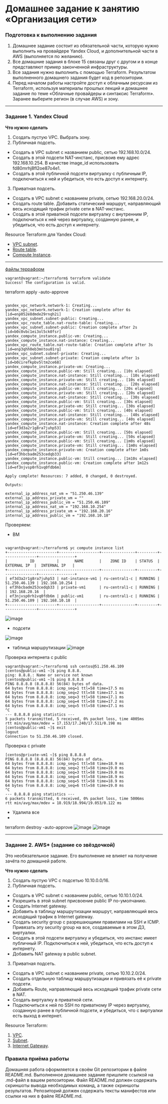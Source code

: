 # Домашнее задание к занятию «Организация сети»

### Подготовка к выполнению задания

1. Домашнее задание состоит из обязательной части, которую нужно выполнить на провайдере Yandex Cloud, и дополнительной части в AWS (выполняется по желанию). 
2. Все домашние задания в блоке 15 связаны друг с другом и в конце представляют пример законченной инфраструктуры.  
3. Все задания нужно выполнить с помощью Terraform. Результатом выполненного домашнего задания будет код в репозитории. 
4. Перед началом работы настройте доступ к облачным ресурсам из Terraform, используя материалы прошлых лекций и домашнее задание по теме «Облачные провайдеры и синтаксис Terraform». Заранее выберите регион (в случае AWS) и зону.

---
### Задание 1. Yandex Cloud 

**Что нужно сделать**

1. Создать пустую VPC. Выбрать зону.
2. Публичная подсеть.

 - Создать в VPC subnet с названием public, сетью 192.168.10.0/24.
 - Создать в этой подсети NAT-инстанс, присвоив ему адрес 192.168.10.254. В качестве image_id использовать fd80mrhj8fl2oe87o4e1.
 - Создать в этой публичной подсети виртуалку с публичным IP, подключиться к ней и убедиться, что есть доступ к интернету.
3. Приватная подсеть.
 - Создать в VPC subnet с названием private, сетью 192.168.20.0/24.
 - Создать route table. Добавить статический маршрут, направляющий весь исходящий трафик private сети в NAT-инстанс.
 - Создать в этой приватной подсети виртуалку с внутренним IP, подключиться к ней через виртуалку, созданную ранее, и убедиться, что есть доступ к интернету.

Resource Terraform для Yandex Cloud:

- [VPC subnet](https://registry.terraform.io/providers/yandex-cloud/yandex/latest/docs/resources/vpc_subnet).
- [Route table](https://registry.terraform.io/providers/yandex-cloud/yandex/latest/docs/resources/vpc_route_table).
- [Compute Instance](https://registry.terraform.io/providers/yandex-cloud/yandex/latest/docs/resources/compute_instance).

---
 [файлы терраформ](https://github.com/ElenaSovetova/clopro_homeworks/tree/main/terraform)

 ```commandline
vagrant@vagrant:~/terraform$ terraform validate
Success! The configuration is valid.
```
terraform apply -auto-approve
```commandline

yandex_vpc_network.network-1: Creating...
yandex_vpc_network.network-1: Creation complete after 6s [id=enp052e8dmde29rnqh2i]
yandex_vpc_subnet.subnet-public: Creating...
yandex_vpc_route_table.nat-route-table: Creating...
yandex_vpc_subnet.subnet-public: Creation complete after 2s [id=b0c0vbc1ei3ol5ck0fsr]
yandex_compute_instance.public-vm: Creating...
yandex_compute_instance.nat-instance: Creating...
yandex_vpc_route_table.nat-route-table: Creation complete after 3s [id=enp3qhh0eb3mntou01rg]
yandex_vpc_subnet.subnet-private: Creating...
yandex_vpc_subnet.subnet-private: Creation complete after 1s [id=b0cirefkpbv5ltm2ce68]
yandex_compute_instance.private-vm: Creating...
yandex_compute_instance.public-vm: Still creating... [10s elapsed]
yandex_compute_instance.nat-instance: Still creating... [10s elapsed]
yandex_compute_instance.private-vm: Still creating... [10s elapsed]
yandex_compute_instance.nat-instance: Still creating... [20s elapsed]
yandex_compute_instance.public-vm: Still creating... [20s elapsed]
yandex_compute_instance.private-vm: Still creating... [20s elapsed]
yandex_compute_instance.nat-instance: Still creating... [30s elapsed]
yandex_compute_instance.public-vm: Still creating... [30s elapsed]
yandex_compute_instance.private-vm: Still creating... [30s elapsed]
yandex_compute_instance.public-vm: Still creating... [40s elapsed]
yandex_compute_instance.nat-instance: Still creating... [40s elapsed]
yandex_compute_instance.private-vm: Still creating... [40s elapsed]
yandex_compute_instance.nat-instance: Creation complete after 48s [id=ef3d3a2r1g8ra7juhp53]
yandex_compute_instance.public-vm: Still creating... [50s elapsed]
yandex_compute_instance.private-vm: Still creating... [50s elapsed]
yandex_compute_instance.public-vm: Still creating... [1m0s elapsed]
yandex_compute_instance.private-vm: Still creating... [1m0s elapsed]
yandex_compute_instance.private-vm: Creation complete after 1m8s [id=ef3hbcbadm253cedqb33]
yandex_compute_instance.public-vm: Still creating... [1m10s elapsed]
yandex_compute_instance.public-vm: Creation complete after 1m12s [id=ef3njvsp0rh1vq0fdb6m]

Apply complete! Resources: 7 added, 0 changed, 0 destroyed.

Outputs:

external_ip_address_nat_vm = "51.250.46.139"
external_ip_address_private_vm = ""
external_ip_address_public_vm = "51.250.46.109"
internal_ip_address_nat_vm = "192.168.10.254"
internal_ip_address_private_vm = "192.168.20.16"
internal_ip_address_public_vm = "192.168.10.18"
```
Проверяем:
* ВМ 
```commandline

vagrant@vagrant:~/terraform$ yc compute instance list
+----------------------+------------------+---------------+---------+---------------+----------------+
|          ID          |       NAME       |    ZONE ID    | STATUS  |  EXTERNAL IP  |  INTERNAL IP   |
+----------------------+------------------+---------------+---------+---------------+----------------+
| ef3d3a2r1g8ra7juhp53 | nat-instance-vm1 | ru-central1-c | RUNNING | 51.250.46.139 | 192.168.10.254 |
| ef3hbcbadm253cedqb33 | private-vm1      | ru-central1-c | RUNNING |               | 192.168.20.16  |
| ef3njvsp0rh1vq0fdb6m | public-vm1       | ru-central1-c | RUNNING | 51.250.46.109 | 192.168.10.18  |
+----------------------+------------------+---------------+---------+---------------+----------------+

```
![image](https://github.com/ElenaSovetova/clopro_homeworks/assets/91061820/35858e3d-fa03-4114-ad67-f6df037ee65a)

* подсети

![image](https://github.com/ElenaSovetova/clopro_homeworks/assets/91061820/ff12bf22-4d5b-4a55-91dd-413fc36a98e4)

* таблица маршрутизации
  ![image](https://github.com/ElenaSovetova/clopro_homeworks/assets/91061820/b00517d0-c06f-4d9e-b263-7ab40ec6a4a5)


Проверка интернета с public
```commandline
vagrant@vagrant:~/terraform$ ssh centos@51.250.46.109
[centos@public-vm1 ~]$ ping 8.8.8.
ping: 8.8.8.: Name or service not known
[centos@public-vm1 ~]$ ping 8.8.8.8
PING 8.8.8.8 (8.8.8.8) 56(84) bytes of data.
64 bytes from 8.8.8.8: icmp_seq=1 ttl=58 time=17.5 ms
64 bytes from 8.8.8.8: icmp_seq=2 ttl=58 time=17.1 ms
64 bytes from 8.8.8.8: icmp_seq=3 ttl=58 time=17.1 ms
64 bytes from 8.8.8.8: icmp_seq=4 ttl=58 time=17.2 ms
64 bytes from 8.8.8.8: icmp_seq=5 ttl=58 time=17.1 ms
^C
--- 8.8.8.8 ping statistics ---
5 packets transmitted, 5 received, 0% packet loss, time 4005ms
rtt min/avg/max/mdev = 17.153/17.240/17.511/0.198 ms
[centos@public-vm1 ~]$ exit
logout
Connection to 51.250.46.109 closed.

```
Проверка с private
```commandline
[centos@private-vm1 ~]$ ping 8.8.8.8
PING 8.8.8.8 (8.8.8.8) 56(84) bytes of data.
64 bytes from 8.8.8.8: icmp_seq=1 ttl=58 time=18.9 ms
64 bytes from 8.8.8.8: icmp_seq=2 ttl=58 time=19.0 ms
64 bytes from 8.8.8.8: icmp_seq=3 ttl=58 time=19.0 ms
64 bytes from 8.8.8.8: icmp_seq=4 ttl=58 time=18.9 ms
64 bytes from 8.8.8.8: icmp_seq=5 ttl=58 time=18.9 ms
64 bytes from 8.8.8.8: icmp_seq=6 ttl=58 time=19.0 ms
^C
--- 8.8.8.8 ping statistics ---
6 packets transmitted, 6 received, 0% packet loss, time 5006ms
rtt min/avg/max/mdev = 18.919/18.994/19.053/0.122 ms
```


* Удалила все
* 
terraform destroy -auto-approve
![image](https://github.com/ElenaSovetova/clopro_homeworks/assets/91061820/6590eee6-246a-4690-9053-0c735475feff)
![image](https://github.com/ElenaSovetova/clopro_homeworks/assets/91061820/e7a34f9a-4325-4092-8c52-18772a17d915)


---
### Задание 2. AWS* (задание со звёздочкой)

Это необязательное задание. Его выполнение не влияет на получение зачёта по домашней работе.

**Что нужно сделать**

1. Создать пустую VPC с подсетью 10.10.0.0/16.
2. Публичная подсеть.

 - Создать в VPC subnet с названием public, сетью 10.10.1.0/24.
 - Разрешить в этой subnet присвоение public IP по-умолчанию.
 - Создать Internet gateway.
 - Добавить в таблицу маршрутизации маршрут, направляющий весь исходящий трафик в Internet gateway.
 - Создать security group с разрешающими правилами на SSH и ICMP. Привязать эту security group на все, создаваемые в этом ДЗ, виртуалки.
 - Создать в этой подсети виртуалку и убедиться, что инстанс имеет публичный IP. Подключиться к ней, убедиться, что есть доступ к интернету.
 - Добавить NAT gateway в public subnet.
3. Приватная подсеть.
 - Создать в VPC subnet с названием private, сетью 10.10.2.0/24.
 - Создать отдельную таблицу маршрутизации и привязать её к private подсети.
 - Добавить Route, направляющий весь исходящий трафик private сети в NAT.
 - Создать виртуалку в приватной сети.
 - Подключиться к ней по SSH по приватному IP через виртуалку, созданную ранее в публичной подсети, и убедиться, что с виртуалки есть выход в интернет.

Resource Terraform:

1. [VPC](https://registry.terraform.io/providers/hashicorp/aws/latest/docs/resources/vpc).
1. [Subnet](https://registry.terraform.io/providers/hashicorp/aws/latest/docs/resources/subnet).
1. [Internet Gateway](https://registry.terraform.io/providers/hashicorp/aws/latest/docs/resources/internet_gateway).

### Правила приёма работы

Домашняя работа оформляется в своём Git репозитории в файле README.md. Выполненное домашнее задание пришлите ссылкой на .md-файл в вашем репозитории.
Файл README.md должен содержать скриншоты вывода необходимых команд, а также скриншоты результатов.
Репозиторий должен содержать тексты манифестов или ссылки на них в файле README.md.
